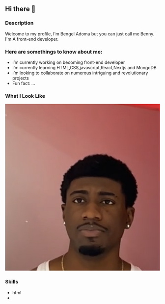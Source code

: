## Hi there 👋

### Description
Welcome to my profile, I'm Bengel Adoma but you can just call me Benny. I'm A front-end developer.

### Here are somethings to know about me:

-  I’m currently working on becoming front-end developer
-  I’m currently learning HTML,CSS,javascript,React,Nextjs and MongoDB
-  I’m looking to collaborate on numerous intriguing and revolutionary projects
-  Fun fact: ...
### What I Look Like
![alt text](IMG_9945.jpg)


### Skills
- html
- 
